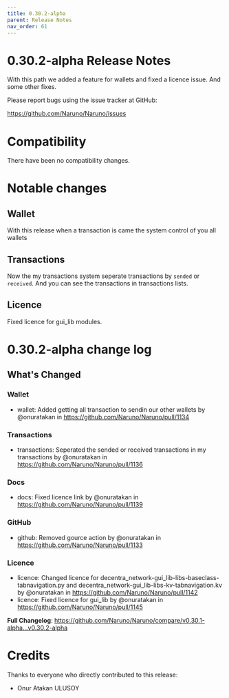 ```yaml
---
title: 0.30.2-alpha
parent: Release Notes
nav_order: 61
---
```


# 0.30.2-alpha Release Notes

With this path we added a feature for wallets and fixed a licence issue. And some other fixes.

Please report bugs using the issue tracker at GitHub:

<https://github.com/Naruno/Naruno/issues>

# Compatibility

There have been no compatibility changes.

# Notable changes

## Wallet
With this release when a transaction is came the system control of you all wallets

## Transactions
Now the my transactions system seperate transactions by `sended` or `received`. And you can see the transactions in transactions lists.

## Licence
Fixed licence for gui_lib modules.


# 0.30.2-alpha change log

<!-- Release notes generated using configuration in .github/release.yml at master -->

## What's Changed
### Wallet
* wallet: Added getting all transaction to sendin our other wallets by @onuratakan in https://github.com/Naruno/Naruno/pull/1134
### Transactions
* transactions: Seperated the sended or received transactions in my transactions by @onuratakan in https://github.com/Naruno/Naruno/pull/1136
### Docs
* docs: Fixed licence link by @onuratakan in https://github.com/Naruno/Naruno/pull/1139
### GitHub
* github: Removed gource action by @onuratakan in https://github.com/Naruno/Naruno/pull/1133
### Licence
* licence: Changed licence for decentra_network-gui_lib-libs-baseclass-tabnavigation.py and decentra_network-gui_lib-libs-kv-tabnavigation.kv by @onuratakan in https://github.com/Naruno/Naruno/pull/1142
* licence: Fixed licence for gui_lib by @onuratakan in https://github.com/Naruno/Naruno/pull/1145


**Full Changelog**: https://github.com/Naruno/Naruno/compare/v0.30.1-alpha...v0.30.2-alpha


# Credits

Thanks to everyone who directly contributed to this release:

- Onur Atakan ULUSOY
